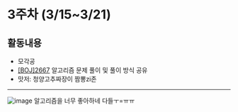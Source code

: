 # 3주차 (3/15~3/21)

## 활동내용
- 모각공
- [[BOJ]2667](https://www.acmicpc.net/problem/2667) 알고리즘 문제 풀이 및 풀이 방식 공유
- 맛저: 청양고추짜장이 짬뽕zi존

---

![image](https://user-images.githubusercontent.com/66217855/226813388-faca9e44-007a-40e6-829b-424d699c6ebf.png)
알고리즘을 너무 좋아하네 다들ㅜ=ㅠㅠ 
